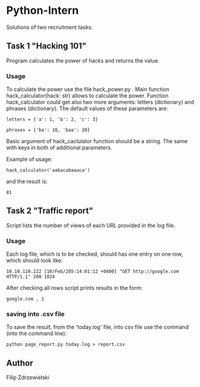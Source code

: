 # Python-Intern

Solutions of two recruitment tasks.

## Task 1 "Hacking 101"

Program calculates the power of hacks and returns the value.

### Usage

To calculate the power use the file hack_power.py . Main function hack_calculator(hack: str) allows to calculate the power. Function hack_calculator could get also two more arguments: letters (dictionary) and phrases (dictionary). The default values of these parameters are:
```
letters = {'a': 1, 'b': 2, 'c': 3}

phrases = {'ba': 10, 'baa': 20}
```
Basic argument of hack_caclulator function should be a string. The same with keys in both of additional parameters.

Example of usage:
```
hack_calculator('aabacabaaaca')
```
and the result is:
```
81
```
## Task 2 "Traffic report"

Script lists the number of views of each URL provided in the log file.

### Usage

Each log file, which is to be checked, should has one entry on one row, which should look like:

```
10.10.110.222 [10/Feb/205:14:01:12 +0400] "GET http://google.com HTTP/1.1" 200 1024
```

After checking all rows script prints results in the form:

```
google.com , 1
```


### saving into .csv file

To save the result, from the 'today.log' file, into csv file use the command (into the command line):
```
python page_report.py today.log > report.csv
```

## Author
Filip Zdrzewielski
